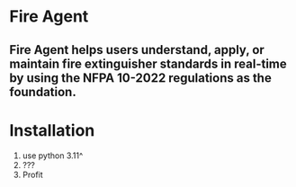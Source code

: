 # Fire Agent
## Fire Agent helps users understand, apply, or maintain fire extinguisher standards in real-time by using the NFPA 10-2022 regulations as the foundation.

# Installation
1. use python 3.11^
2. ???
3. Profit